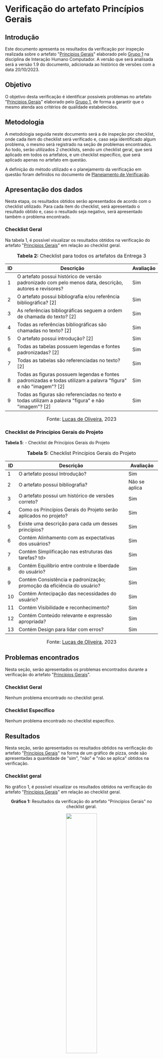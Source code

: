 # Verificação do artefato Princípios Gerais


## Introdução 

Este documento apresenta os resultados da verificação por inspeção realizada sobre o artefato "[Princípios Gerais](https://github.com/Interacao-Humano-Computador/2023.2-NotaLegal/blob/main/docs/analise%20de%20requisitos%20II/principios-gerais.md)" elaborado pelo [Grupo 1](https://interacao-humano-computador.github.io/2023.2-NotaLegal/) na disciplina de Interação Humano Computador. A versão que será analisada será a versão 1.9 do documento, adicionada ao histórico de versões com a data 20/10/2023.

## Objetivo

O objetivo desta verificação é identificar possíveis problemas no artefato "[Princípios Gerais](https://github.com/Interacao-Humano-Computador/2023.2-NotaLegal/blob/main/docs/analise%20de%20requisitos%20II/principios-gerais.md)" elaborado pelo [Grupo 1](https://interacao-humano-computador.github.io/2023.2-NotaLegal/), de forma a garantir que o mesmo atenda aos critérios de qualidade estabelecidos.

## Metodologia

A metodologia seguida neste documento será a de inspeção por checklist, onde cada item do checklist será verificado e, caso seja identificado algum problema, o mesmo será registrado na seção de problemas encontrados. Ao todo, serão utilizados 2 checklists, sendo um checklist geral, que será aplicado em todos os artefatos, e um checklist específico, que será aplicado apenas no artefato em questão.

A definição do método utilizado e o planejamento da verificação em questão foram definidos no documento de [Planejamento de Verificação](https://github.com/Interacao-Humano-Computador/2023.2-NotaLegal/blob/main/docs/verificacao/Grupo-01/Entrega-03/planejamento-verificacao-e3-grupo1.md).

## Apresentação dos dados

Nesta etapa, os resultados obtidos serão apresentados de acordo com o checklist utilizado. Para cada item do checklist, será apresentado o resultado obtido e, caso o resultado seja negativo, será apresentado também o problema encontrado.

### Checklist Geral

Na tabela 1, é possível visualizar os resultados obtidos na verificação do artefato "[Princípios Gerais](https://github.com/Interacao-Humano-Computador/2023.2-NotaLegal/blob/main/docs/analise%20de%20requisitos%20II/principios-gerais.md)" em relação ao checklist geral.


<div align="center">
<font size="3"><p style="text-align: center"><b>Tabela 2:</b> Checklist para todos os artefatos da Entrega 3</p></font>

<table>
  <thead>
    <tr>
      <th>ID</th>
      <th>Descrição</th>
      <th>Avaliação</th>
    </tr>
  </thead>
  <tbody>
    <tr>
      <td>1</td>
      <td>O artefato possui histórico de versão padronizado com pelo menos data, descrição, autores e revisores?</td>
      <td>Sim</td>
    </tr>
    <tr>
      <td>2</td>
      <td>O artefato possui bibliografia e/ou referência bibliográfica? [2] </td>
      <td>Sim</td>
    </tr>
    <tr>
      <td>3</td>
      <td>As referências bibliográficas seguem a ordem de chamada do texto? [2]</td>
      <td>Sim</td>
    </tr>
    <tr>
      <td>4</td>
      <td>Todas as referências bibliográficas são chamadas no texto? [2]</td>
      <td>Sim</td>
    </tr>
    <tr>
      <td>5</td>
      <td>O artefato possui introdução? [2]</td>
      <td>Sim</td>
    </tr>
    <tr>
      <td>6</td>
      <td>Todas as tabelas possuem legendas e fontes padronizadas? [2]</td>
      <td>Sim</td>
    </tr>
    <tr>
      <td>7</td>
      <td>Todas as tabelas são referenciadas no texto? [2] </td>
      <td>Sim</td>
    </tr>
    <tr>
      <td>8</td>
      <td>Todas as figuras possuem legendas e fontes padronizadas e todas utilizam a palavra "figura" e não "imagem"? [2] </td>
      <td>Sim</td>
    </tr>
    <tr>
      <td>9</td>
      <td>Todas as figuras são referenciadas no texto e todas utilizam a palavra "figura" e não "imagem"? [2] </td>
      <td>Sim</td>
    </tr>
  </tbody>
</table>

<font size="3"><p style="text-align: center">Fonte: <a href="https://github.com/LucasOliveiraDiasMarquesFerreira">Lucas de Oliveira</a>, 2023</p></font>
</div>



### Checklist de Princípios Gerais do Projeto
**Tabela 5**: - Checklist de Princípios Gerais do Projeto
<div align="center">
<font size="3"><p style="text-align: center"><b>Tabela 5:</b> Checklist Princípios Gerais do Projeto</p></font>

<table>
  <thead>
    <tr>
      <th>ID</th>
      <th>Descrição</th>
      <th>Avaliação</th>
    </tr>
  </thead>
  <tbody>
    <tr>
      <td>1</td>
      <td> O artefato possui Introdução?    </td>
      <td>Sim</td>
    </tr>
    <tr>
      <td>2</td>
      <td> O artefato possui bibliografia?</td>
      <td>Não se aplica</td>
    </tr>
    <tr>
      <td>3</td>
      <td>O artefato possui um histórico de versões correto?  </td>
      <td>Sim</td>
    </tr>
    <tr>
      <td>4</td>
      <td> Como os Princípios Gerais do Projeto serão aplicados no projeto?  </td>
      <td>Sim</td>
    </tr>
    <tr>
      <td>5</td>
      <td>Existe uma descrição para cada um desses princípios? </td>
      <td>Sim</td>
    </tr>
    <tr>
      <td>6</td>
      <td>Contém Alinhamento com as expectativas dos usuários?  </td>
      <td>Sim</td>
    </tr>
    <tr>
      <td>7</td>
      <td>Contém Simplificação nas estruturas das tarefas?  td>
      <td>Sim</td>
    </tr>
    <tr>
      <td>8</td>
      <td> Contém Equilíbrio entre controle e liberdade do usuário?  </td>
      <td>Sim</td>
    </tr>
    <tr>
      <td>9</td>
      <td> Contém Consistência e padronização; promoção da eficiência do usuário?    </td>
      <td>Sim</td>
    </tr>
     <tr>
      <td>10</td>
      <td>Contém Antecipação das necessidades do usuário?</td>
      <td>Sim</td>
    </tr>
    <tr>
      <td>11</td>
      <td>Contém Visibilidade e reconhecimento?  </td>
      <td>Sim </td>
    </tr>
    <tr>
      <td>12</td>
      <td>Contém Conteúdo relevante e expressão apropriada?</td>
      <td>Sim</td>
    </tr>
    <tr>
      <td>13</td>
      <td>Contém Design para lidar com erros?</td>
      <td>Sim</td>
    </tr>
  </tbody>
</table>

<font size="3"><p style="text-align: center">Fonte: <a href="https://github.com/LucasOliveiraDiasMarquesFerreira">Lucas de Oliveira</a>, 2023</p></font>
</div>



## Problemas encontrados

Nesta seção, serão apresentados os problemas encontrados durante a verificação do artefato "[Princípios Gerais](https://github.com/Interacao-Humano-Computador/2023.2-NotaLegal/blob/main/docs/analise%20de%20requisitos%20II/principios-gerais.md)".

### Checklist Geral

Nenhum problema encontrado no checklist geral.

### Checklist Específico

Nenhum problema encontrado no checklist específico.

## Resultados

Nesta seção, serão apresentados os resultados obtidos na verificação do artefato "[Princípios Gerais](https://github.com/Interacao-Humano-Computador/2023.2-NotaLegal/blob/main/docs/analise%20de%20requisitos%20II/principios-gerais.md)" na forma de um gráfico de pizza, onde são apresentadas a quantidade de "sim", "não" e "não se aplica" obtidos na verificação.

### Checklist geral

No gráfico 1, é possível visualizar os resultados obtidos na verificação do artefato "[Princípios Gerais](https://github.com/Interacao-Humano-Computador/2023.2-NotaLegal/blob/main/docs/analise%20de%20requisitos%20II/principios-gerais.md)" em relação ao checklist geral.

<div align="center">
  <p><b>Gráfico 1:</b> Resultados da verificação do artefato "Princípios Gerais" no checklist geral.</p>

  <img src="" style="width: 45%;">

<p><b>Fonte:</b> Lucas de OLiveira, 2023.</p>
</div>

### Checklist específico

No gráfico 2, é possível visualizar os resultados obtidos na verificação do artefato "[Princípios Gerais](https://github.com/Interacao-Humano-Computador/2023.2-NotaLegal/blob/main/docs/analise%20de%20requisitos%20II/principios-gerais.md)" em relação ao checklist específico.

<div align="center">
  <p><b>Gráfico 2:</b> Resultados da verificação do artefato "Princípios Gerais" no checklist específico.</p>

  <img src="" style="width: 45%;">

<p><b>Fonte:</b> Lucas de Oliveira, 2023.</p>

</div>

## Bibliografia
> Oliveira, Lucas. VIEIRA, Zenilda. [Principios Gerais](https://github.com/Interacao-Humano-Computador/2023.2-NotaLegal/blob/main/docs/analise%20de%20requisitos%20II/principios-gerais.md). FGA, 2023.


## Histórico de Versões

| Versão | Data   | Descrição     | Autor     |  Revisor        |
| :----: | ------ | ------------- | --------- | :-------------: |
| `1.0`  | 25/11/2023 | Criação do documento  | [Lucas de Oliveira](https://github.com/LucasOliveiraDiasMarquesFerreira) | [Gabriel Zaranza](https://github/GZaranza)  |
